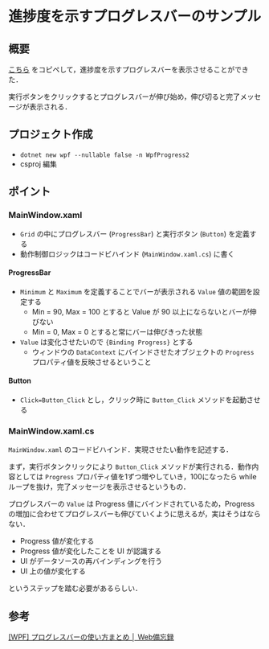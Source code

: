 # 進捗度を示すプログレスバーのサンプル

[1]:https://webbibouroku.com/Blog/Article/wpf-progressbar "[WPF] プログレスバーの使い方まとめ │ Web備忘録"
[2]:https://webbibouroku.com/Blog/Article/wpf-progressbar#outline__3 "進捗度を示すプログレスバー"

## 概要

[こちら][2] をコピペして，進捗度を示すプログレスバーを表示させることができた．

実行ボタンをクリックするとプログレスバーが伸び始め，伸び切ると完了メッセージが表示される．

## プロジェクト作成

- `dotnet new wpf --nullable false -n WpfProgress2`
- csproj 編集

## ポイント

### MainWindow.xaml

- `Grid` の中にプログレスバー (`ProgressBar`) と実行ボタン (`Button`) を定義する
- 動作制御ロジックはコードビハインド (`MainWindow.xaml.cs`) に書く

#### ProgressBar

- `Minimum` と `Maximum` を定義することでバーが表示される `Value` 値の範囲を設定する
  * Min = 90, Max = 100 とすると Value が 90 以上にならないとバーが伸びない
  * Min = 0, Max = 0 とすると常にバーは伸びきった状態
- `Value` は変化させたいので `{Binding Progress}` とする
  * ウィンドウの `DataContext` にバインドさせたオブジェクトの `Progress` プロパティ値を反映させるということ
  
#### Button

- `Click=Button_Click` とし，クリック時に `Button_Click` メソッドを起動させる


### MainWindow.xaml.cs

`MainWindow.xaml` のコードビハインド．実現させたい動作を記述する．

まず，実行ボタンクリックにより `Button_Click` メソッドが実行される．動作内容としては `Progress` プロパティ値を1ずつ増やしていき，100になったら while ループを抜け，完了メッセージを表示させるというもの．

プログレスバーの `Value` は Progress 値にバインドされているため，Progress の増加に合わせてプログレスバーも伸びていくように思えるが，実はそうはならない．

- Progress 値が変化する
- Progress 値が変化したことを UI が認識する
- UI がデータソースの再バインディングを行う
- UI 上の値が変化する

というステップを踏む必要があるらしい．


## 参考

[[WPF] プログレスバーの使い方まとめ │ Web備忘録][1]